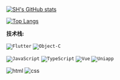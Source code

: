[![SH's GitHub stats](https://github-readme-stats.vercel.app/api?username=CCSH&show_icons=true&theme=gruvbox_light)](https://github.com/CCSH)


[![Top Langs](https://github-readme-stats.vercel.app/api/top-langs/?username=CCSH&theme=gruvbox_light&layout=compact)](https://github.com/CCSH)

**技术栈:**

<code>![Flutter](https://img.shields.io/badge/Flutter-02569B?style=flat-square&logo=flutter&logoColor=white)</code>
<code>![Object-C](https://img.shields.io/badge/Object-E7E7E7?style=flat-square&logo=apple&logoColor=white)</code>

<code>![JavaScript](https://img.shields.io/badge/-JavaScript-f7e018?style=flat-square&logo=javascript&logoColor=white)</code>
<code>![TypeScript](https://img.shields.io/badge/TypeScript-007ACC?style=flat-square&logo=typescript&logoColor=white)</code>
<code>![Vue](https://img.shields.io/badge/Vue-ffffff?style=flat-square&logo=vuedotjs&logoColor=4FC08D)</code>
<code>![Uniapp](https://img.shields.io/badge/Uniapp-ffffff?style=flat-square&logo=data:image/png;base64,iVBORw0KGgoAAAANSUhEUgAAADIAAAAyCAYAAAAeP4ixAAABCElEQVRoge3YMa4BURSH8Y8o7UAp0WgkotBZwluAfhqlZSgUGr23ENUUCpppJnTswAIUSCaTiziZJ8d9/193zdzrfMltABF5plb+oLscDoAV0Pn8OC/lwDhL0k35QT3wstcIuM61Cj0IhXiNuAvOFwr5SgrxRiHeKMSbhnHfAVgU1i1gajhnBpwK6wnQtgxkDTlmSTq/L7rLYQ9byG+WpLvCOT8YQ6K5WgrxRiHeKMQbhXijEG8U4o1CvIkmxPrDquwMrI37KlFJSJake2BUxVlW0VytaEKsV6t5+8Ohak3rRmtIH9hav/QvRHO1FOKNQrwJheQfn+I9wflCIeNHLzuQc51PRP6rC1ZeIm1I8cC5AAAAAElFTkSuQmCC&logoColor=ffffff)</code>

![html](https://img.shields.io/badge/HTML-E34F26?style=flat-square&logo=html5&logoColor=white)
![css](https://img.shields.io/badge/CSS-1572B6?style=flat-square&logo=css3&logoColor=white)
